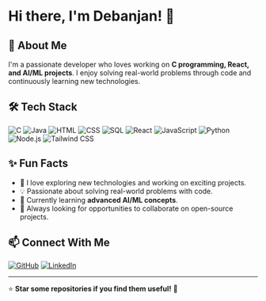 # Hi there, I'm Debanjan! 👋

## 🚀 About Me
I'm a passionate developer who loves working on **C programming, React, and AI/ML projects**. I enjoy solving real-world problems through code and continuously learning new technologies.

## 🛠️ Tech Stack

![C](https://img.shields.io/badge/-C-05122A?style=flat&logo=c)
![Java](https://img.shields.io/badge/-Java-05122A?style=flat&logo=java)
![HTML](https://img.shields.io/badge/-HTML-05122A?style=flat&logo=html5)
![CSS](https://img.shields.io/badge/-CSS-05122A?style=flat&logo=css3)
![SQL](https://img.shields.io/badge/-SQL-05122A?style=flat&logo=mysql)
![React](https://img.shields.io/badge/-React-05122A?style=flat&logo=react)
![JavaScript](https://img.shields.io/badge/-JavaScript-05122A?style=flat&logo=javascript)
![Python](https://img.shields.io/badge/-Python-05122A?style=flat&logo=python)
![Node.js](https://img.shields.io/badge/-Node.js-05122A?style=flat&logo=node.js)
![Tailwind CSS](https://img.shields.io/badge/-Tailwind%20CSS-05122A?style=flat&logo=tailwind-css)

## ✨ Fun Facts
- 🚀 I love exploring new technologies and working on exciting projects.
- 💡 Passionate about solving real-world problems with code.
- 🌱 Currently learning **advanced AI/ML concepts**.
- 🎯 Always looking for opportunities to collaborate on open-source projects.

## 📫 Connect With Me

[![GitHub](https://img.shields.io/badge/-GitHub-181717?style=flat&logo=github)](https://github.com/deb-001)
[![LinkedIn](https://img.shields.io/badge/-LinkedIn-0077B5?style=flat&logo=linkedin)](https://www.linkedin.com/in/debanjankauri/)

---
⭐ **Star some repositories if you find them useful!** 🚀

